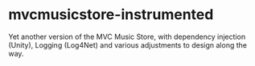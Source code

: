 mvcmusicstore-instrumented
==========================

Yet another version of the MVC Music Store, with dependency injection (Unity), Logging (Log4Net) and various adjustments to design along the way.

